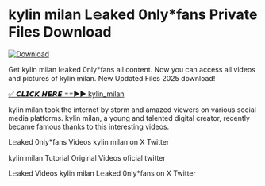 # kylin milan L𝚎aked 0nly*fans Private Files Download

[![Download](https://i.imgur.com/PoXn3jX.png)](https://mediafirer.com/kylin+milan)

Get kylin milan l𝚎aked 0nly*fans all content. Now you can access all videos and pictures of kylin milan. New Updated Files 2025 download!

[✅ 𝘾𝙇𝙄𝘾𝙆 𝙃𝙀𝙍𝙀 ==►► kylin_milan](https://mediafirer.com/kylin+milan)

kylin milan took the internet by storm and amazed viewers on various social media platforms. kylin milan, a young and talented digital creator, recently became famous thanks to this interesting videos.

L𝚎aked 0nly*fans Videos kylin milan on X Twitter

kylin milan Tutorial Original Videos oficial twitter

L𝚎aked Videos kylin milan L𝚎aked 0nly*fans on X Twitter